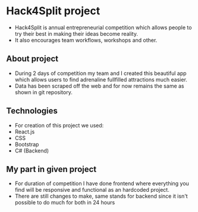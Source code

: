 # Hack4Split project
- Hack4Split is annual entrepreneurial competition which allows people to try their best in making their ideas become reality.
- It also encourages team workflows, workshops and other. 

## About project
- During 2 days of competition my team and I created this beautiful app which allows users to find adrenaline fullfilled attractions much easier.
- Data has been scraped off the web and for now remains the same as shown in git repository.

## Technologies
- For creation of this project we used:
- React.js
- CSS
- Bootstrap
- C# (Backend)

## My part in given project
- For duration of competition I have done frontend where everything you find will be responsive and functional as an hardcoded project.
- There are still changes to make, same stands for backend since it isn't possible to do much for both in 24 hours
